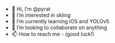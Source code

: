 - 👋 Hi, I’m @pyrat
- 👀 I’m interested in skiing
- 🌱 I’m currently learning iOS and YOLOv5
- 💞️ I’m looking to collaborate on anything
- 📫 How to reach me - (good luck!)

<!---
pyrat/pyrat is a ✨ special ✨ repository because its `README.md` (this file) appears on your GitHub profile.
You can click the Preview link to take a look at your changes.
--->
